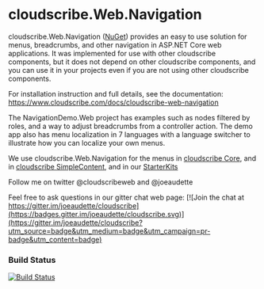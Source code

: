 # cloudscribe.Web.Navigation

cloudscribe.Web.Navigation ([NuGet](http://www.nuget.org/packages/cloudscribe.Web.Navigation)) provides an easy to use solution for menus, breadcrumbs, and other navigation in ASP.NET Core web applications. It was implemented for use with other cloudscribe components, but it does not depend on other cloudscribe components, and you can use it in your projects even if you are not using other cloudscribe components.

For installation instruction and full details, see the documentation: https://www.cloudscribe.com/docs/cloudscribe-web-navigation

The NavigationDemo.Web project has examples such as nodes filtered by roles, and a way to adjust breadcrumbs from a controller action. The demo app also has menu localization in 7 languages with a language switcher to illustrate how you can localize your own menus.

We use cloudscribe.Web.Navigation for the menus in [cloudscribe Core](https://github.com/joeaudette/cloudscribe), and in [cloudscribe SimpleContent](https://github.com/joeaudette/cloudscribe.SimpleContent), and in our [StarterKits](https://github.com/joeaudette/cloudscribe.StarterKits)

Follow me on twitter @cloudscribeweb and @joeaudette

Feel free to ask questions in our gitter chat web page:
[![Join the chat at https://gitter.im/joeaudette/cloudscribe](https://badges.gitter.im/joeaudette/cloudscribe.svg)](https://gitter.im/joeaudette/cloudscribe?utm_source=badge&utm_medium=badge&utm_campaign=pr-badge&utm_content=badge)

### Build Status

[![Build Status](https://travis-ci.org/joeaudette/cloudscribe.Web.Navigation.svg?branch=master)](https://travis-ci.org/joeaudette/cloudscribe.Web.Navigation)